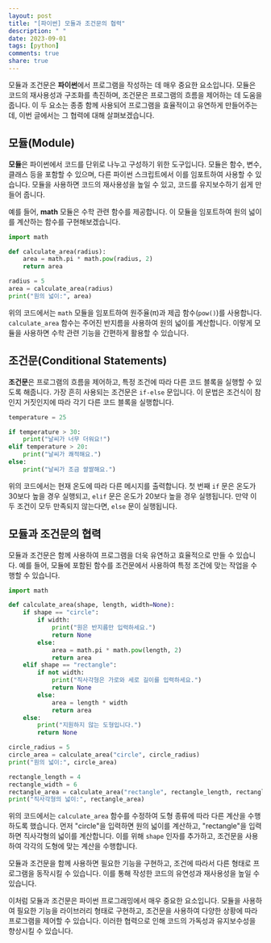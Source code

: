 ```yaml
---
layout: post
title: "[파이썬] 모듈과 조건문의 협력"
description: " "
date: 2023-09-01
tags: [python]
comments: true
share: true
---
```


모듈과 조건문은 **파이썬**에서 프로그램을 작성하는 데 매우 중요한 요소입니다. 모듈은 코드의 재사용성과 구조화를 촉진하며, 조건문은 프로그램의 흐름을 제어하는 데 도움을 줍니다. 이 두 요소는 종종 함께 사용되어 프로그램을 효율적이고 유연하게 만들어주는데, 이번 글에서는 그 협력에 대해 살펴보겠습니다.

## 모듈(Module)

**모듈**은 파이썬에서 코드를 단위로 나누고 구성하기 위한 도구입니다. 모듈은 함수, 변수, 클래스 등을 포함할 수 있으며, 다른 파이썬 스크립트에서 이를 임포트하여 사용할 수 있습니다. 모듈을 사용하면 코드의 재사용성을 높일 수 있고, 코드를 유지보수하기 쉽게 만들어 줍니다.

예를 들어, **math** 모듈은 수학 관련 함수를 제공합니다. 이 모듈을 임포트하여 원의 넓이를 계산하는 함수를 구현해보겠습니다.

```python
import math

def calculate_area(radius):
    area = math.pi * math.pow(radius, 2)
    return area

radius = 5
area = calculate_area(radius)
print("원의 넓이:", area)
```

위의 코드에서는 `math` 모듈을 임포트하여 원주율(π)과 제곱 함수(`pow()`)를 사용합니다. `calculate_area` 함수는 주어진 반지름을 사용하여 원의 넓이를 계산합니다. 이렇게 모듈을 사용하면 수학 관련 기능을 간편하게 활용할 수 있습니다.

## 조건문(Conditional Statements)

**조건문**은 프로그램의 흐름을 제어하고, 특정 조건에 따라 다른 코드 블록을 실행할 수 있도록 해줍니다. 가장 흔히 사용되는 조건문은 `if-else` 문입니다. 이 문법은 조건식이 참인지 거짓인지에 따라 각기 다른 코드 블록을 실행합니다.

```python
temperature = 25

if temperature > 30:
    print("날씨가 너무 더워요!")
elif temperature > 20:
    print("날씨가 쾌적해요.")
else:
    print("날씨가 조금 쌀쌀해요.")
```

위의 코드에서는 현재 온도에 따라 다른 메시지를 출력합니다. 첫 번째 `if` 문은 온도가 30보다 높을 경우 실행되고, `elif` 문은 온도가 20보다 높을 경우 실행됩니다. 만약 이 두 조건이 모두 만족되지 않는다면, `else` 문이 실행됩니다.

## 모듈과 조건문의 협력

모듈과 조건문은 함께 사용하여 프로그램을 더욱 유연하고 효율적으로 만들 수 있습니다. 예를 들어, 모듈에 포함된 함수를 조건문에서 사용하여 특정 조건에 맞는 작업을 수행할 수 있습니다.

```python
import math

def calculate_area(shape, length, width=None):
    if shape == "circle":
        if width:
            print("원은 반지름만 입력하세요.")
            return None
        else:
            area = math.pi * math.pow(length, 2)
            return area
    elif shape == "rectangle":
        if not width:
            print("직사각형은 가로와 세로 길이를 입력하세요.")
            return None
        else:
            area = length * width
            return area
    else:
        print("지원하지 않는 도형입니다.")
        return None

circle_radius = 5
circle_area = calculate_area("circle", circle_radius)
print("원의 넓이:", circle_area)

rectangle_length = 4
rectangle_width = 6
rectangle_area = calculate_area("rectangle", rectangle_length, rectangle_width)
print("직사각형의 넓이:", rectangle_area)
```

위의 코드에서는 `calculate_area` 함수를 수정하여 도형 종류에 따라 다른 계산을 수행하도록 했습니다. 먼저 "circle"을 입력하면 원의 넓이를 계산하고, "rectangle"을 입력하면 직사각형의 넓이를 계산합니다. 이를 위해 `shape` 인자를 추가하고, 조건문을 사용하여 각각의 도형에 맞는 계산을 수행합니다.

모듈과 조건문을 함께 사용하면 필요한 기능을 구현하고, 조건에 따라서 다른 형태로 프로그램을 동작시킬 수 있습니다. 이를 통해 작성한 코드의 유연성과 재사용성을 높일 수 있습니다.

이처럼 모듈과 조건문은 파이썬 프로그래밍에서 매우 중요한 요소입니다. 모듈을 사용하여 필요한 기능을 라이브러리 형태로 구현하고, 조건문을 사용하여 다양한 상황에 따라 프로그램을 제어할 수 있습니다. 이러한 협력으로 인해 코드의 가독성과 유지보수성을 향상시킬 수 있습니다.